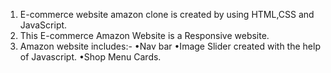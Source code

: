 1. E-commerce website amazon clone is created by using HTML,CSS and JavaScript.
2. This E-commerce Amazon Website is a Responsive website.
3. Amazon website includes:-
     •Nav bar
     •Image Slider created with the help of Javascript.
     •Shop Menu Cards.
